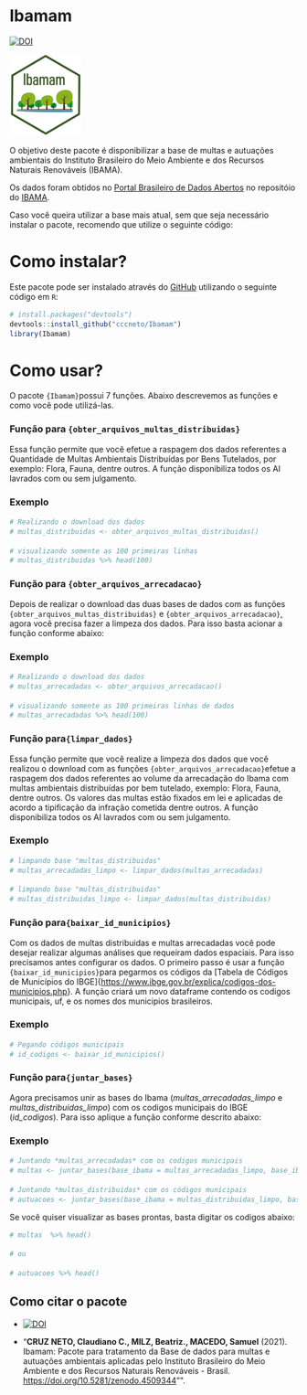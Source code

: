 
<!-- README.md is generated from README.Rmd. Please edit that file -->

# Ibamam

<!-- badges: start -->

[![DOI](https://zenodo.org/badge/DOI/10.5281/zenodo.4509344.svg)](https://doi.org/10.5281/zenodo.4509344)
<!-- badges: end -->

<img src="./logos/logo.png" width="25%" />

O objetivo deste pacote é disponibilizar a base de multas e autuações
ambientais do Instituto Brasileiro do Meio Ambiente e dos Recursos
Naturais Renováveis (IBAMA).

Os dados foram obtidos no [Portal Brasileiro de Dados
Abertos](https://dados.gov.br/) no repositóio do
[IBAMA](https://dados.gov.br/organization/instituto-brasileiro-do-meio-ambiente-e-dos-recursos-naturais-renovaveis-ibama).

Caso você queira utilizar a base mais atual, sem que seja necessário
instalar o pacote, recomendo que utilize o seguinte código:

# Como instalar?

Este pacote pode ser instalado através do [GitHub](https://github.com/)
utilizando o seguinte código em `R`:

``` r
# install.packages("devtools")
devtools::install_github("cccneto/Ibamam")
library(Ibamam)
```

# Como usar?

O pacote `{Ibamam}`possui 7 funções. Abaixo descrevemos as funções e
como você pode utilizá-las.

### Função para `{obter_arquivos_multas_distribuidas}`

Essa função permite que você efetue a raspagem dos dados referentes a
Quantidade de Multas Ambientais Distribuídas por Bens Tutelados, por
exemplo: Flora, Fauna, dentre outros. A função disponibiliza todos os AI
lavrados com ou sem julgamento.

### Exemplo

``` r
# Realizando o download dos dados
# multas_distribuidas <- obter_arquivos_multas_distribuidas()

# visualizando somente as 100 primeiras linhas
# multas_distribuidas %>% head(100)
```

### Função para `{obter_arquivos_arrecadacao}`

Depois de realizar o download das duas bases de dados com as funções
`{obter_arquivos_multas_distribuidas}` e `{obter_arquivos_arrecadacao}`,
agora você precisa fazer a limpeza dos dados. Para isso basta acionar a
função conforme abaixo:

### Exemplo

``` r
# Realizando o download dos dados
# multas_arrecadadas <- obter_arquivos_arrecadacao()

# visualizando somente as 100 primeiras linhas de dados
# multas_arrecadadas %>% head(100)
```

### Função para`{limpar_dados}`

Essa função permite que você realize a limpeza dos dados que você
realizou o download com as funções `{obter_arquivos_arrecadacao}`efetue
a raspagem dos dados referentes ao volume da arrecadação do Ibama com
multas ambientais distribuídas por bem tutelado, exemplo: Flora, Fauna,
dentre outros. Os valores das multas estão fixados em lei e aplicadas de
acordo a tipificação da infração cometida dentre outros. A função
disponibiliza todos os AI lavrados com ou sem julgamento.

### Exemplo

``` r
# limpando base "multas_distribuidas"
# multas_arrecadadas_limpo <- limpar_dados(multas_arrecadadas)

# limpando base "multas_distribuidas"
# multas_distribuidas_limpo <- limpar_dados(multas_distribuidas)
```

### Função para`{baixar_id_municipios}`

Com os dados de multas distribuidas e multas arrecadadas você pode
desejar realizar algumas análises que requeiram dados espaciais. Para
isso precisamos antes configurar os dados. O primeiro passo é usar a
função `{baixar_id_municipios}`para pegarmos os códigos da \[Tabela de
Códigos de Municípios do
IBGE\]{<https://www.ibge.gov.br/explica/codigos-dos-municipios.php>}. A
função criará um novo dataframe contendo os codigos municipais, uf, e os
nomes dos municipios brasileiros.

### Exemplo

``` r
# Pegando códigos municipais
# id_codigos <- baixar_id_municipios()
```

### Função para`{juntar_bases}`

Agora precisamos unir as bases do Ibama (*multas\_arrecadadas\_limpo* e
*multas\_distribuidas\_limpo*) com os codigos municipais do IBGE
(*id\_codigos*). Para isso aplique a função conforme descrito abaixo:

### Exemplo

``` r
# Juntando *multas_arrecadadas* com os codigos municipais
# multas <- juntar_bases(base_ibama = multas_arrecadadas_limpo, base_ibgecode = id_codigos)

# Juntando *multas_distribuidas* com os códigos municipais
# autuacoes <- juntar_bases(base_ibama = multas_distribuidas_limpo, base_ibgecode = id_codigos)
```

Se você quiser visualizar as bases prontas, basta digitar os codigos
abaixo:

``` r
# multas  %>% head()

# ou 

# autuacoes %>% head()
```

## Como citar o pacote

  - [![DOI](https://zenodo.org/badge/DOI/10.5281/zenodo.4509344.svg)](https://doi.org/10.5281/zenodo.4509344)

  - “**CRUZ NETO, Claudiano C., MILZ, Beatriz., MACEDO, Samuel** (2021).
    Ibamam: Pacote para tratamento da Base de dados para multas e
    autuações ambientais aplicadas pelo Instituto Brasileiro do Meio
    Ambiente e dos Recursos Naturais Renováveis - Brasil.
    <https://doi.org/10.5281/zenodo.4509344>”".
